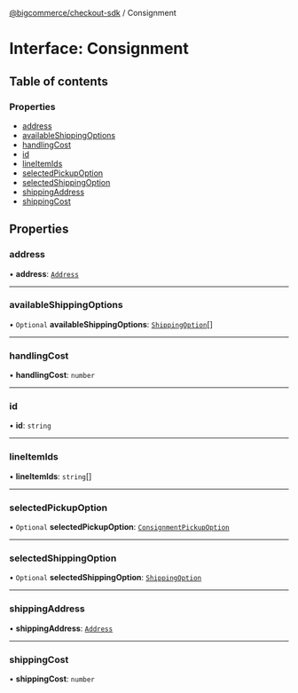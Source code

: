 [@bigcommerce/checkout-sdk](../README.md) / Consignment

# Interface: Consignment

## Table of contents

### Properties

- [address](Consignment.md#address)
- [availableShippingOptions](Consignment.md#availableshippingoptions)
- [handlingCost](Consignment.md#handlingcost)
- [id](Consignment.md#id)
- [lineItemIds](Consignment.md#lineitemids)
- [selectedPickupOption](Consignment.md#selectedpickupoption)
- [selectedShippingOption](Consignment.md#selectedshippingoption)
- [shippingAddress](Consignment.md#shippingaddress)
- [shippingCost](Consignment.md#shippingcost)

## Properties

### address

• **address**: [`Address`](Address.md)

___

### availableShippingOptions

• `Optional` **availableShippingOptions**: [`ShippingOption`](ShippingOption.md)[]

___

### handlingCost

• **handlingCost**: `number`

___

### id

• **id**: `string`

___

### lineItemIds

• **lineItemIds**: `string`[]

___

### selectedPickupOption

• `Optional` **selectedPickupOption**: [`ConsignmentPickupOption`](ConsignmentPickupOption.md)

___

### selectedShippingOption

• `Optional` **selectedShippingOption**: [`ShippingOption`](ShippingOption.md)

___

### shippingAddress

• **shippingAddress**: [`Address`](Address.md)

___

### shippingCost

• **shippingCost**: `number`
